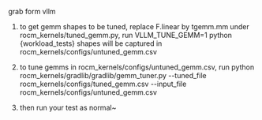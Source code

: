 grab form vllm

1. to get gemm shapes to be tuned, replace F.linear by tgemm.mm under rocm_kernels/tuned_gemm.py, 
run
    VLLM_TUNE_GEMM=1 python {workload_tests}
shapes will be captured in rocm_kernels/configs/untuned_gemm.csv

2. to tune gemms in rocm_kernels/configs/untuned_gemm.csv,
run 
    python rocm_kernels/gradlib/gradlib/gemm_tuner.py --tuned_file rocm_kernels/configs/tuned_gemm.csv  --input_file rocm_kernels/configs/untuned_gemm.csv

3. then run your test as normal~